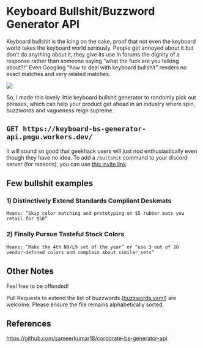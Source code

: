 # Keyboard Bullshit/Buzzword Generator API

Keyboard bullshit is the icing on the cake, proof that not even the keyboard world takes the keyboard world seriously. People get annoyed about it but don’t do anything about it, they give its use in forums the dignity of a response rather than someone saying “what the fuck are you talking about?!” Even Googling “how to deal with keyboard bullshit” renders no exact matches and very related matches.

<img src="https://raw.githubusercontent.com/itspngu/keyboard-bs-generator-api/master/media/bauer-linustechtips.gif">

So, I made this lovely little keyboard bullshit generator to randomly pick out phrases, which can help your product get ahead in an industry where spin, buzzwords and vagueness reign supreme.

## `GET https://keyboard-bs-generator-api.pngu.workers.dev/`

It will sound so good that geekhack users will just nod enthusiastically even though they have no idea. To add a `/bullshit` command to your discord server (for reasons), you can use [this invite link](https://discord.com/api/oauth2/authorize?client_id=878990001046700042&scope=applications.commands).

## Few bullshit examples

### 1) Distinctively Extend Standards Compliant Deskmats

`Means: “Skip color matching and prototyping on $5 rubber mats you retail for $50”`

### 2) Finally Pursue Tasteful Stock Colors

`Means: “Make the 4th N9/L9 set of the year” or “use 3 out of 20 vendor-defined colors and complain about similar sets”`

## Other Notes

Feel free to be offended!

Pull Requests to extend the list of buzzwords ([buzzwords.yaml](`buzzwords.yaml`)) are welcome. Please ensure the file remains alphabetically sorted.

## References

<https://github.com/sameerkumar18/corporate-bs-generator-api>
